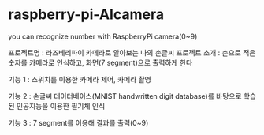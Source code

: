 # raspberry-pi-AIcamera
you can recognize number with RaspberryPi camera(0~9)

프로젝트명 : 라즈베리파이 카메라로 알아보는 나의 손글씨
프로젝트 소개 : 손으로 적은 숫자를 카메라로 인식하고, 화면(7 segment)으로 출력하게 한다


기능 1 : 스위치를 이용한 카메라 제어, 카메라 촬영 

기능 2 : 손글씨 데이터베이스(MNIST handwritten digit database)를 바탕으로 학습된 인공지능을 이용한 필기체 인식

기능 3 : 7 segment를 이용해 결과를 출력(0~9)
